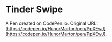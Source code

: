 # Tinder Swipe

A Pen created on CodePen.io. Original URL: [https://codepen.io/HunorMarton/pen/PpXEwJ](https://codepen.io/HunorMarton/pen/PpXEwJ).


